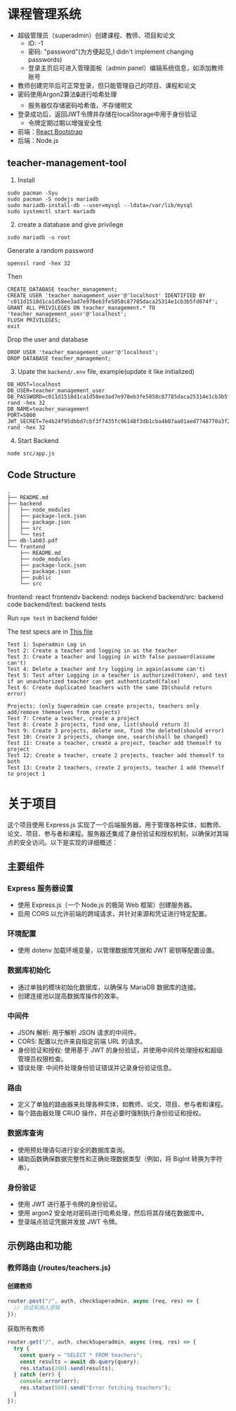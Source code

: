# 课程管理系统

- 超级管理员（superadmin）创建课程、教师、项目和论文
  - ID: -1
  - 密码: "password"(为方便起见,I didn't implement changing passwords)
  - 登录主页后可进入管理面板（admin panel）编辑系统信息，如添加教师账号
- 教师创建完毕后可正常登录，但只能管理自己的项目、课程和论文
- 密码使用Argon2算法🔒进行哈希处理
  - 服务器仅存储密码哈希值，不存储明文
- 登录成功后，返回JWT令牌并存储在localStorage中用于身份验证
  - 令牌定期过期以增强安全性
- 前端：[React Bootstrap](https://react-bootstrap.github.io/)
- 后端：Node.js


## teacher-management-tool

1. Install

```
sudo pacman -Syu
sudo pacman -S nodejs mariadb
sudo mariadb-install-db --user=mysql --ldata=/var/lib/mysql
sudo systemctl start mariadb
```

2. create a database and give privilege

```
sudo mariadb -u root
```

Generate a random password

```
openssl rand -hex 32
```

Then

```
CREATE DATABASE teacher_management;
CREATE USER 'teacher_management_user'@'localhost' IDENTIFIED BY 'c011d1518d1ca1d58ee3ad7e978eb3fe5058c87785daca25314e1cb3b5fd074f';
GRANT ALL PRIVILEGES ON teacher_management.* TO 'teacher_management_user'@'localhost';
FLUSH PRIVILEGES;
exit
```

Drop the user and database

```
DROP USER 'teacher_management_user'@'localhost';
DROP DATABASE teacher_management;
```

3. Upate the `backend/.env` file, example(update it like initialized)

```
DB_HOST=localhost
DB_USER=teacher_management_user
DB_PASSWORD=c011d1518d1ca1d58ee3ad7e978eb3fe5058c87785daca25314e1cb3b5fd074f#openssl rand -hex 32
DB_NAME=teacher_management
PORT=5000
JWT_SECRET=7e4b24f95dbbd7cbf3f7435fc96148f3db1cba4b07aa01aed7748770a3f2e6f2#openssl rand -hex 32

```
4. Start Backend
```
node src/app.js
```

## Code Structure

```
.
├── README.md
├── backend
│   ├── node_modules
│   ├── package-lock.json
│   ├── package.json
│   ├── src
│   └── test
├── db-lab03.pdf
└── frontend
    ├── README.md
    ├── node_modules
    ├── package-lock.json
    ├── package.json
    ├── public
    └── src
```

frontend: react frontendv
backend: nodejs backend 
backend/src: backend code
backend/test: backend tests

Run `npm test` in backend folder 

The test specs are in  [This file](./backend/test/README.md)


```
Test 1: Superadmin Log in
Test 2: Create a teacher and logging in as the teacher
Test 3: Create a teacher and logging in with false password(assume can't)
Test 4: Delete a teacher and try logging in again(assume can't)
Test 5: Test after Logging in a teacher is authorized(token), and test if an unauthorized teacher can get authenticated(false)
Test 6: Create duplicated teachers with the same ID(should return error)

Projects: (only Superadmin can create projects, teachers only add/remove themselves from projects)
Test 7: Create a teacher, create a project
Test 8: Create 3 projects, find one, list(should return 3)
Test 9: Create 3 projects, delete one, find the deleted(should error)
Test 10: Create 3 projects, change one, search(shall be changed)
Test 11: Create a teacher, create a project, teacher add themself to project
Test 12: Create a teacher, create 2 projects, teacher add themself to both
Test 13: Create 2 teachers, create 2 projects, teacher 1 add themself to project 1
```

# 关于项目

这个项目使用 Express.js 实现了一个后端服务器，用于管理各种实体，如教师、论文、项目、参与者和课程。服务器还集成了身份验证和授权机制，以确保对其端点的安全访问。以下是实现的详细概述：

## 主要组件

### Express 服务器设置

- 使用 Express.js（一个 Node.js 的极简 Web 框架）创建服务器。
- 启用 CORS 以允许前端的跨域请求，并针对来源和凭证进行特定配置。

### 环境配置

- 使用 dotenv 加载环境变量，以管理数据库凭据和 JWT 密钥等配置设置。

### 数据库初始化

- 通过单独的模块初始化数据库，以确保与 MariaDB 数据库的连接。
- 创建连接池以提高数据库操作的效率。

### 中间件

- JSON 解析: 用于解析 JSON 请求的中间件。
- CORS: 配置以允许来自指定前端 URL 的请求。
- 身份验证和授权: 使用基于 JWT 的身份验证，并使用中间件处理授权和超级管理员权限检查。
- 错误处理: 中间件处理身份验证错误并记录身份验证信息。

### 路由

- 定义了单独的路由器来处理各种实体，如教师、论文、项目、参与者和课程。
- 每个路由器处理 CRUD 操作，并在必要时强制执行身份验证和授权。

### 数据库查询

- 使用预处理语句进行安全的数据库查询。
- 辅助函数确保数据完整性和正确处理数据类型（例如，将 BigInt 转换为字符串）。

### 身份验证

- 使用 JWT 进行基于令牌的身份验证。
- 使用 argon2 安全地对密码进行哈希处理，然后将其存储在数据库中。
- 登录端点验证凭据并发放 JWT 令牌。

## 示例路由和功能

### 教师路由 (/routes/teachers.js)

#### 创建教师

```javascript
router.post("/", auth, checkSuperadmin, async (req, res) => {
  // 验证和插入逻辑
});
```
获取所有教师
```javascript
router.get("/", auth, checkSuperadmin, async (req, res) => {
  try {
    const query = "SELECT * FROM teachers";
    const results = await db.query(query);
    res.status(200).send(results);
  } catch (err) {
    console.error(err);
    res.status(500).send("Error fetching teachers");
  }
});
```